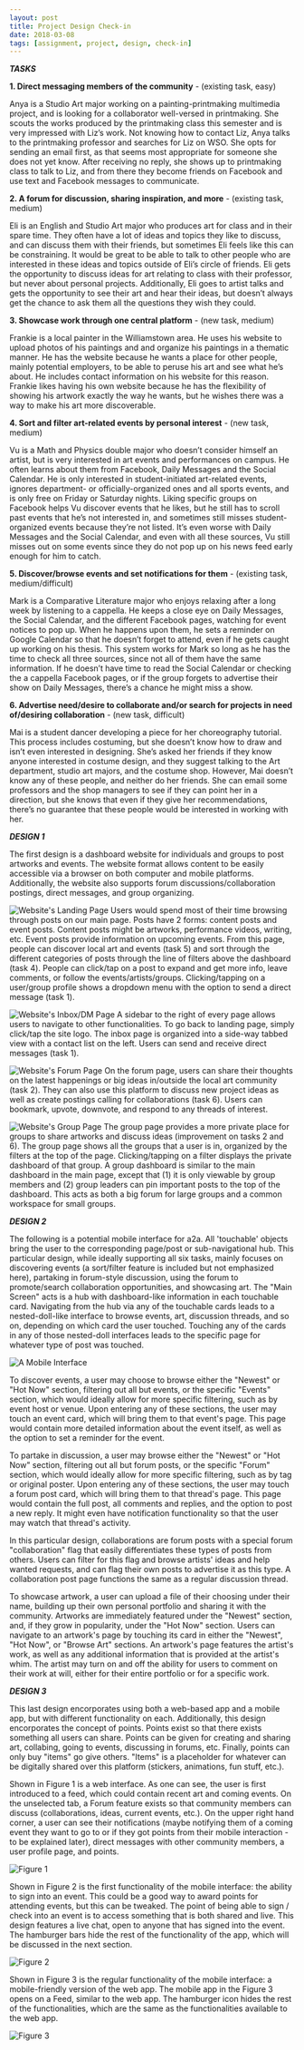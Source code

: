 ```yaml
---
layout: post
title: Project Design Check-in
date: 2018-03-08
tags: [assignment, project, design, check-in]
---
```

***TASKS***

**1. Direct messaging members of the community** - (existing task, easy)

Anya is a Studio Art major working on a painting-printmaking multimedia project, and is looking for a collaborator well-versed in printmaking.  She scouts the works produced by the printmaking class this semester and is very impressed with Liz’s work.  Not knowing how to contact Liz, Anya talks to the printmaking professor and searches for Liz on WSO.  She opts for sending an email first, as that seems most appropriate for someone she does not yet know.  After receiving no reply, she shows up to printmaking class to talk to Liz, and from there they become friends on Facebook and use text and Facebook messages to communicate.

**2. A forum for discussion, sharing inspiration, and more** - (existing task, medium)

Eli is an English and Studio Art major who produces art for class and in their spare time. They often have a lot of ideas and topics they like to discuss, and can discuss them with their friends, but sometimes Eli feels like this can be constraining.  It would be great to be able to talk to other people who are interested in these ideas and topics outside of Eli’s circle of friends.  Eli gets the opportunity to discuss ideas for art relating to class with their professor, but never about personal projects.  Additionally, Eli goes to artist talks and gets the opportunity to see their art and hear their ideas, but doesn’t always get the chance to ask them all the questions they wish they could.

**3. Showcase work through one central platform** - (new task, medium)

Frankie is a local painter in the Williamstown area.  He uses his website to upload photos of his paintings and and organize his paintings in a thematic manner.  He has the website because he wants a place for other people, mainly potential employers, to be able to peruse his art and see what he’s about.  He includes contact information on his website for this reason.  Frankie likes having his own website because he has the flexibility of showing his artwork exactly the way he wants, but he wishes there was a way to make his art more discoverable.

**4. Sort and filter art-related events by personal interest** - (new task, medium)

Vu is a Math and Physics double major who doesn’t consider himself an artist, but is very interested in art events and performances on campus. He often learns about them from Facebook, Daily Messages and the Social Calendar. He is only interested in student-initiated art-related events, ignores department- or officially-organized ones and all sports events, and is only free on Friday or Saturday nights.  Liking specific groups on Facebook helps Vu discover events that he likes, but he still has to scroll past events that he’s not interested in, and sometimes still misses student-organized events because they’re not listed.  It’s even worse with Daily Messages and the Social Calendar, and even with all these sources, Vu still misses out on some events since they do not pop up on his news feed early enough for him to catch.

**5. Discover/browse events and set notifications for them** - (existing task, medium/difficult)

Mark is a Comparative Literature major who enjoys relaxing after a long week by listening to a cappella.  He keeps a close eye on Daily Messages, the Social Calendar, and the different Facebook pages, watching for event notices to pop up.  When he happens upon them, he sets a reminder on Google Calendar so that he doesn’t forget to attend, even if he gets caught up working on his thesis.  This system works for Mark so long as he has the time to check all three sources, since not all of them have the same information.  If he doesn’t have time to read the Social Calendar or checking the a cappella Facebook pages, or if the group forgets to advertise their show on Daily Messages, there’s a chance he might miss a show.

**6. Advertise need/desire to collaborate and/or search for projects in need of/desiring collaboration** - (new task, difficult)

Mai is a student dancer developing a piece for her choreography tutorial.  This process includes costuming, but she doesn’t know how to draw and isn’t even interested in designing.  She’s asked her friends if they know anyone interested in costume design, and they suggest talking to the Art department, studio art majors, and the costume shop.  However, Mai doesn’t know any of these people, and neither do her friends.  She can email some professors and the shop managers to see if they can point her in a direction, but she knows that even if they give her recommendations, there’s no guarantee that these people would be interested in working with her.

***DESIGN 1***

The first design is a dashboard website for individuals and groups to post artworks and events. The website format allows content to be easily accessible via a browser on both computer and mobile platforms. Additionally, the website also supports forum discussions/collaboration postings, direct messages, and group organizing.

![Website's Landing Page](/img/Website-1.jpg)
Users would spend most of their time browsing through posts on our main page. Posts have 2 forms: content posts and event posts. Content posts might be artworks, performance videos, writing, etc. Event posts provide information on upcoming events. From this page, people can discover local art and events (task 5) and sort through the different categories of posts through the line of filters above the dashboard (task 4). People can click/tap on a post to expand and get more info, leave comments, or follow the events/artists/groups. Clicking/tapping on a user/group profile shows a dropdown menu with the option to send a direct message (task 1).

![Website's Inbox/DM Page](/img/Website-2.jpg)
A sidebar to the right of every page allows users to navigate to other functionalities. To go back to landing page, simply click/tap the site logo. The inbox page is organized into a side-way tabbed view with a contact list on the left. Users can send and receive direct messages (task 1).

![Website's Forum Page](/img/Website-3.jpg)
On the forum page, users can share their thoughts on the latest happenings or big ideas in/outside the local art community (task 2). They can also use this platform to discuss new project ideas as well as create postings calling for collaborations (task 6). Users can bookmark, upvote, downvote, and respond to any threads of interest.

![Website's Group Page](/img/Website-4.jpg)
The group page provides a more private place for groups to share artworks and discuss ideas (improvement on tasks 2 and 6). The group page shows all the groups that a user is in, organized by the filters at the top of the page. Clicking/tapping on a filter displays the private dashboard of that group. A group dashboard is similar to the main dashboard in the main page, except that (1) it is only viewable by group members and (2) group leaders can pin important posts to the top of the dashboard. This acts as both a big forum for large groups and a common workspace for small groups.

***DESIGN 2***

The following is a potential mobile interface for a2a. All 'touchable' objects bring the user to the corresponding page/post or sub-navigational hub. This particular design, while ideally supporting all six tasks, mainly focuses on discovering events (a sort/filter feature is included but not emphasized here), partaking in forum-style discussion, using the forum to promote/search collaboration opportunities, and showcasing art. The "Main Screen" acts is a hub with dashboard-like information in each touchable card. Navigating from the hub via any of the touchable cards leads to a nested-doll-like interface to browse events, art, discussion threads, and so on, depending on which card the user touched. Touching any of the cards in any of those nested-doll interfaces leads to the specific page for whatever type of post was touched.

![A Mobile Interface](/img/Grace_Combo_Design.jpg)

To discover events, a user may choose to browse either the "Newest" or "Hot Now" section, filtering out all but events, or the specific "Events" section, which would ideally allow for more specific filtering, such as by event host or venue. Upon entering any of these sections, the user may touch an event card, which will bring them to that event's page. This page would contain more detailed information about the event itself, as well as the option to set a reminder for the event.

To partake in discussion, a user may browse either the "Newest" or "Hot Now" section, filtering out all but forum posts, or the specific "Forum" section, which would ideally allow for more specific filtering, such as by tag or original poster. Upon entering any of these sections, the user may touch a forum post card, which will bring them to that thread's page. This page would contain the full post, all comments and replies, and the option to post a new reply. It might even have notification functionality so that the user may watch that thread's activity.

In this particular design, collaborations are forum posts with a special forum "collaboration" flag that easily differentiates these types of posts from others. Users can filter for this flag and browse artists' ideas and help wanted requests, and can flag their own posts to advertise it as this type. A collaboration post page functions the same as a regular discussion thread.

To showcase artwork, a user can upload a file of their choosing under their name, building up their own personal portfolio and sharing it with the community. Artworks are immediately featured under the "Newest" section, and, if they grow in popularity, under the "Hot Now" section. Users can navigate to an artwork's page by touching its card in either the "Newest", "Hot Now", or "Browse Art" sections. An artwork's page features the artist's work, as well as any additional information that is provided at the artist's whim. The artist may turn on and off the ability for users to comment on their work at will, either for their entire portfolio or for a specific work.

***DESIGN 3***

This last design encorporates using both a web-based app and a mobile app, but with different functionality on each. Additionally, this design encorporates the concept of points. Points exist so that there exists something all users can share. Points can be given for creating and sharing art, collabing, going to events, discussing in forums, etc. Finally, points can only buy "items" go give others. "Items" is a placeholder for whatever can be digitally shared over this platform (stickers, animations, fun stuff, etc.).

Shown in Figure 1 is a web interface. As one can see, the user is first introduced to a feed, which could contain recent art and coming events. On the unselected tab, a Forum feature exists so that community members can discuss (collaborations, ideas, current events, etc.). On the upper right hand corner, a user can see their notifications (maybe notifying them of a coming event they want to go to or if they got points from their mobile interaction - to be explained later), direct messages with other community members, a user profile page, and points.

![Figure 1](/img/d3-1.jpg)

Shown in Figure 2 is the first functionality of the mobile interface: the ability to sign into an event. This could be a good way to award points for attending events, but this can be tweaked. The point of being able to sign / check into an event is to access something that is both shared and live. This design features a live chat, open to anyone that has signed into the event. The hamburger bars hide the rest of the functionality of the app, which will be discussed in the next section.

![Figure 2](/img/d3-2.jpg)

Shown in Figure 3 is the regular functionality of the mobile interface: a mobile-friendly version of the web app. The mobile app in the Figure 3 opens on a Feed, similar to the web app. The hamburger icon hides the rest of the functionalities, which are the same as the functionalities available to the web app.

![Figure 3](/img/d3-3.jpg)
